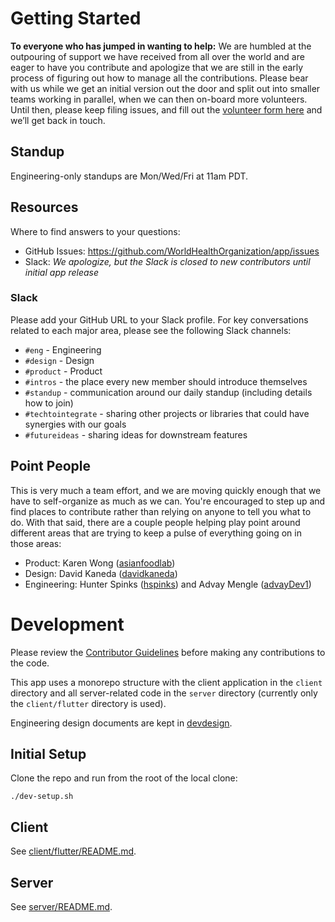 # Getting Started

**To everyone who has jumped in wanting to help:** We are humbled at the outpouring of support we have received from all over the world and are eager to have you contribute and apologize that we are still in the early process of figuring out how to manage all the contributions. Please bear with us while we get an initial version out the door and split out into smaller teams working in parallel, when we can then on-board more volunteers. Until then, please keep filing issues, and fill out the [volunteer form here](https://forms.gle/FUugWvUVvMcV3dLJA) and we’ll get back in touch.

## Standup

Engineering-only standups are Mon/Wed/Fri at 11am PDT.

## Resources

Where to find answers to your questions:

- GitHub Issues: https://github.com/WorldHealthOrganization/app/issues
- Slack: _We apologize, but the Slack is closed to new contributors until initial app release_

### Slack

Please add your GitHub URL to your Slack profile. For key conversations related to each major area, please see the following Slack channels:

- `#eng` - Engineering
- `#design` - Design
- `#product` - Product
- `#intros` - the place every new member should introduce themselves
- `#standup` - communication around our daily standup (including details how to join)
- `#techtointegrate` - sharing other projects or libraries that could have synergies with our goals
- `#futureideas` - sharing ideas for downstream features

## Point People

This is very much a team effort, and we are moving quickly enough that we have to self-organize as much as we can. You're encouraged to step up and find places to contribute rather than relying on anyone to tell you what to do. With that said, there are a couple people helping play point around different areas that are trying to keep a pulse of everything going on in those areas:

- Product: Karen Wong ([asianfoodlab](https://github.com/asianfoodlab))
- Design: David Kaneda ([davidkaneda](https://github.com/davidkaneda))
- Engineering: Hunter Spinks ([hspinks](https://github.com/hspinks)) and Advay Mengle ([advayDev1](https://github.com/advayDev1))

# Development

Please review the [Contributor Guidelines](CONTRIBUTING.md) before making any contributions to the code.

This app uses a monorepo structure with the client application in the `client` directory and all server-related code in the `server` directory (currently only the `client/flutter` directory is used).

Engineering design documents are kept in [devdesign](devdesign/README.md).

## Initial Setup

Clone the repo and run from the root of the local clone:

```
./dev-setup.sh
```

## Client

See [client/flutter/README.md](../client/flutter/README.md).

## Server

See [server/README.md](../server/README.md).
